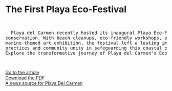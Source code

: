 <h1>The First Playa Eco-Festival</h1>
<pre>
<p style="width:100%; font size:20px">
  Playa del Carmen recently hosted its inaugural Playa Eco-Festival, a three-day event dedicated to ocean <br>conservation. With beach cleanups, eco-friendly workshops, and a captivating <br>marine-themed art exhibition, the festival left a lasting impact, inspiring sustainable <br>practices and community unity in safeguarding this coastal paradise. <br>Explore the transformative journey of Playa del Carmen's Eco-Festival and its enduring legacy.
</p>
</pre>

<p><a href="/story.html" target="_self">Go to the article</a><br>
  <a href="/First Playa Eco-Festival.pdf" target="_blank">Download the PDF</a><br>
  <a href="https://riviera-maya-news.com/" target="_blank">A news source for Playa Del Carmen</a>
</p>
